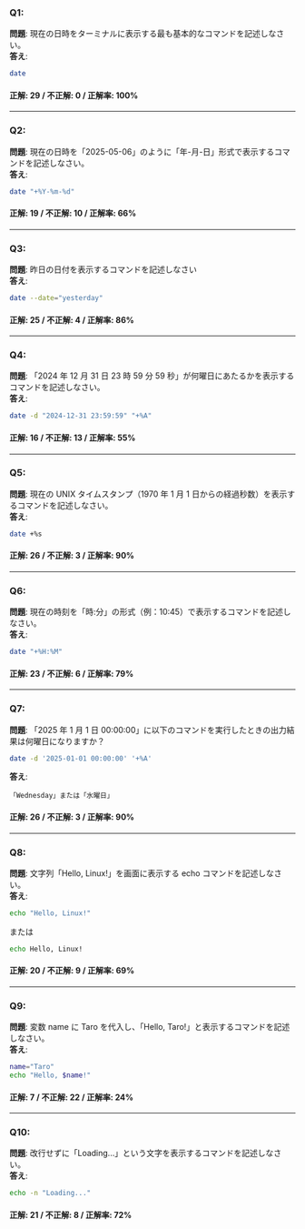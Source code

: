 ### Q1:

**問題**: 現在の日時をターミナルに表示する最も基本的なコマンドを記述しなさい。  
**答え**:

```bash
date
```

#### 正解: 29 / 不正解: 0 / 正解率: 100%

---

### Q2:

**問題**: 現在の日時を「2025-05-06」のように「年-月-日」形式で表示するコマンドを記述しなさい。  
**答え**:

```bash
date "+%Y-%m-%d"
```

#### 正解: 19 / 不正解: 10 / 正解率: 66%

---

### Q3:

**問題**: 昨日の日付を表示するコマンドを記述しなさい  
**答え**:

```bash
date --date="yesterday"
```

#### 正解: 25 / 不正解: 4 / 正解率: 86%

---

### Q4:

**問題**: 「2024 年 12 月 31 日 23 時 59 分 59 秒」が何曜日にあたるかを表示するコマンドを記述しなさい。  
**答え**:

```bash
date -d "2024-12-31 23:59:59" "+%A"
```

#### 正解: 16 / 不正解: 13 / 正解率: 55%

---

### Q5:

**問題**: 現在の UNIX タイムスタンプ（1970 年 1 月 1 日からの経過秒数）を表示するコマンドを記述しなさい。  
**答え**:

```bash
date +%s
```

#### 正解: 26 / 不正解: 3 / 正解率: 90%

---

### Q6:

**問題**: 現在の時刻を「時:分」の形式（例：10:45）で表示するコマンドを記述しなさい。  
**答え**:

```bash
date "+%H:%M"
```

#### 正解: 23 / 不正解: 6 / 正解率: 79%

---

### Q7:

**問題**: 「2025 年 1 月 1 日 00:00:00」に以下のコマンドを実行したときの出力結果は何曜日になりますか？

```bash
date -d '2025-01-01 00:00:00' '+%A'
```

**答え**:

```
「Wednesday」または「水曜日」
```

#### 正解: 26 / 不正解: 3 / 正解率: 90%

---

### Q8:

**問題**: 文字列「Hello, Linux!」を画面に表示する echo コマンドを記述しなさい。  
**答え**:

```bash
echo "Hello, Linux!"
```

または

```bash
echo Hello, Linux!
```

#### 正解: 20 / 不正解: 9 / 正解率: 69%

---

### Q9:

**問題**: 変数 name に Taro を代入し、「Hello, Taro!」と表示するコマンドを記述しなさい。  
**答え**:

```bash
name="Taro"
echo "Hello, $name!"
```

#### 正解: 7 / 不正解: 22 / 正解率: 24%

---

### Q10:

**問題**: 改行せずに「Loading...」という文字を表示するコマンドを記述しなさい。  
**答え**:

```bash
echo -n "Loading..."
```

#### 正解: 21 / 不正解: 8 / 正解率: 72%

